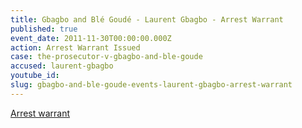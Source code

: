 ```yaml
---
title: Gbagbo and Blé Goudé - Laurent Gbagbo - Arrest Warrant
published: true
event_date: 2011-11-30T00:00:00.000Z
action: Arrest Warrant Issued
case: the-prosecutor-v-gbagbo-and-ble-goude
accused: laurent-gbagbo
youtube_id:
slug: gbagbo-and-ble-goude-events-laurent-gbagbo-arrest-warrant
---
```



[Arrest warrant](http://www.icc-cpi.int/iccdocs/doc/doc1276751.pdf)